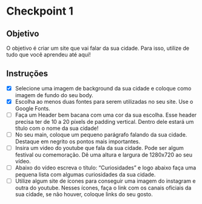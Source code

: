 # Checkpoint 1

## Objetivo

O objetivo é criar um site que vai falar da sua cidade. Para isso, utilize de tudo que você aprendeu até aqui!

## Instruções

- [x] Selecione uma imagem de background da sua cidade e coloque como imagem de fundo do seu body.
- [x] Escolha ao menos duas fontes para serem utilizadas no seu site. Use o Google Fonts.
- [ ] Faça um Header bem bacana com uma cor da sua escolha. Esse header precisa ter de 10 a 20 píxels de padding vertical. Dentro dele estará um título com o nome da sua cidade!
- [ ] No seu main, coloque um pequeno parágrafo falando da sua cidade. Destaque em negrito os pontos mais importantes.
- [ ] Insira um video do youtube que fala da sua cidade. Pode ser algum festival ou comemoração. Dê uma altura e largura de 1280x720 ao seu vídeo.
- [ ] Abaixo do vídeo escreva o título: “Curiosidades” e logo abaixo faça uma pequena lista com algumas curiosidades da sua cidade.
- [ ] Utilize algum site de ícones para conseguir uma imagem do instagram e outra do youtube. Nesses ícones, faça o link com os canais oficiais da sua cidade, se não houver, coloque links do seu gosto.
